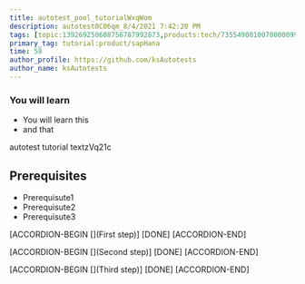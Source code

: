 ```yaml
---
title: autotest_pool_tutorialWxqWom
description: autotest0C06qm_8/4/2021 7:42:20 PM
tags: [topic:139269250608756787992873,products:tech/73554900100700000996,tutorial:experience/advanced]
primary_tag: tutorial:product/sapHana
time: 58
author_profile: https://github.com/ksAutotests
author_name: ksAutotests
---
```

### You will learn
- You will learn this
- and that

autotest tutorial textzVq21c

## Prerequisites
- Prerequisute1
- Prerequisute2
- Prerequisute3

[ACCORDION-BEGIN [](First step)]
[DONE]
[ACCORDION-END]

[ACCORDION-BEGIN [](Second step)]
[DONE]
[ACCORDION-END]

[ACCORDION-BEGIN [](Third step)]
[DONE]
[ACCORDION-END]

